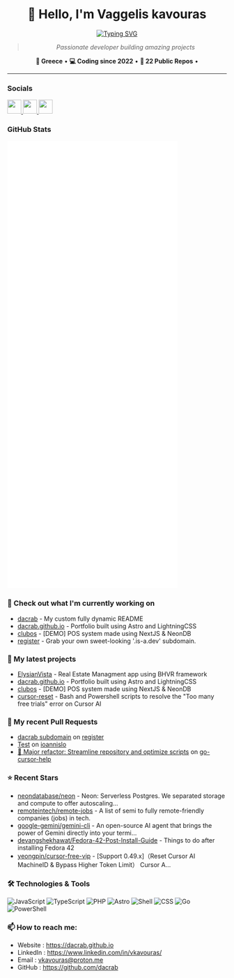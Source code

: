 <div align="center">

# 👋 Hello, I'm Vaggelis kavouras

[![Typing SVG](https://readme-typing-svg.demolab.com?font=Fira+Code&size=24&duration=3000&pause=1000&color=58A6FF&center=true&vCenter=true&multiline=false&width=600&height=60&lines=Full-Stack+Developer;Open+Source+Enthusiast;Building+Amazing+Projects;Always+Learning+New+Technologies)](https://github.com/dacrab)

> *Passionate developer building amazing projects*

**📍 Greece** • **💻 Coding since 2022** • **🚀 22 Public Repos** •

</div>

---

### Socials

<p align="left"> <a href="https://github.com/dacrab" target="_blank" rel="noreferrer"> <picture> <source media="(prefers-color-scheme: dark)" srcset="https://raw.githubusercontent.com/danielcranney/readme-generator/main/public/icons/socials/github-dark.svg" /> <source media="(prefers-color-scheme: light)" srcset="https://raw.githubusercontent.com/danielcranney/readme-generator/main/public/icons/socials/github.svg" /> <img src="https://raw.githubusercontent.com/danielcranney/readme-generator/main/public/icons/socials/github.svg" width="32" height="32" /> </picture> </a> <a href="https://www.linkedin.com/in/vkavouras/" target="_blank" rel="noreferrer"> <picture> <source media="(prefers-color-scheme: dark)" srcset="https://raw.githubusercontent.com/danielcranney/readme-generator/main/public/icons/socials/linkedin-dark.svg" /> <source media="(prefers-color-scheme: light)" srcset="https://raw.githubusercontent.com/danielcranney/readme-generator/main/public/icons/socials/linkedin.svg" /> <img src="https://raw.githubusercontent.com/danielcranney/readme-generator/main/public/icons/socials/linkedin.svg" width="32" height="32" /> </picture> </a> <a href="https://www.instagram.com/killcrb/" target="_blank" rel="noreferrer"> <picture> <source media="(prefers-color-scheme: dark)" srcset="https://raw.githubusercontent.com/danielcranney/readme-generator/main/public/icons/socials/instagram-dark.svg" /> <source media="(prefers-color-scheme: light)" srcset="https://raw.githubusercontent.com/danielcranney/readme-generator/main/public/icons/socials/instagram.svg" /> <img src="https://raw.githubusercontent.com/danielcranney/readme-generator/main/public/icons/socials/instagram.svg" width="32" height="32" /> </picture> </a> </p>

### GitHub Stats

<p align="left"><img src="https://raw.githubusercontent.com/dacrab/dacrab/main/github-metrics.svg" /></p>

### 👷 Check out what I'm currently working on

* [dacrab](https://github.com/dacrab/dacrab) - My custom fully dynamic README
* [dacrab.github.io](https://github.com/dacrab/dacrab.github.io) - Portfolio built using Astro and LightningCSS
* [clubos](https://github.com/dacrab/clubos) - [DEMO] POS system made using NextJS & NeonDB
* [register](https://github.com/is-a-dev/register) - Grab your own sweet-looking '.is-a.dev' subdomain.

### 🌱 My latest projects

* [ElysianVista](https://github.com/dacrab/ElysianVista) - Real Estate Managment app using BHVR framework
* [dacrab.github.io](https://github.com/dacrab/dacrab.github.io) - Portfolio built using Astro and LightningCSS
* [clubos](https://github.com/dacrab/clubos) - [DEMO] POS system made using NextJS & NeonDB
* [cursor-reset](https://github.com/dacrab/cursor-reset) - Bash and Powershell scripts to resolve the "Too many free trials" error on Cursor AI

### 🔨 My recent Pull Requests

* [dacrab subdomain](https://github.com/is-a-dev/register/pull/25480) on [register](https://github.com/is-a-dev/register)
* [Test](https://github.com/dacrab/ioannislo/pull/1) on [ioannislo](https://github.com/dacrab/ioannislo)
* [🚀 Major refactor: Streamline repository and optimize scripts](https://github.com/yuaotian/go-cursor-help/pull/568) on [go-cursor-help](https://github.com/yuaotian/go-cursor-help)

### ⭐ Recent Stars

* [neondatabase/neon](https://github.com/neondatabase/neon) - Neon: Serverless Postgres. We separated storage and compute to offer autoscaling...
* [remoteintech/remote-jobs](https://github.com/remoteintech/remote-jobs) - A list of semi to fully remote-friendly companies (jobs) in tech.
* [google-gemini/gemini-cli](https://github.com/google-gemini/gemini-cli) - An open-source AI agent that brings the power of Gemini directly into your termi...
* [devangshekhawat/Fedora-42-Post-Install-Guide](https://github.com/devangshekhawat/Fedora-42-Post-Install-Guide) - Things to do after installing Fedora 42
* [yeongpin/cursor-free-vip](https://github.com/yeongpin/cursor-free-vip) - [Support 0.49.x]（Reset Cursor AI MachineID & Bypass Higher Token Limit） Cursor A...

### 🛠️ Technologies & Tools

![JavaScript](https://img.shields.io/badge/JavaScript-F7DF1E?style=for-the-badge&logoColor=white)
![TypeScript](https://img.shields.io/badge/TypeScript-3178C6?style=for-the-badge&logoColor=white)
![PHP](https://img.shields.io/badge/PHP-777BB4?style=for-the-badge&logoColor=white)
![Astro](https://img.shields.io/badge/Astro-FF5D01?style=for-the-badge&logoColor=white)
![Shell](https://img.shields.io/badge/Shell-89e051?style=for-the-badge&logoColor=white)
![CSS](https://img.shields.io/badge/CSS-1572B6?style=for-the-badge&logoColor=white)
![Go](https://img.shields.io/badge/Go-00ADD8?style=for-the-badge&logoColor=white)
![PowerShell](https://img.shields.io/badge/PowerShell-666666?style=for-the-badge&logoColor=white)

### 📫 How to reach me:
  - Website  : <https://dacrab.github.io>
  - LinkedIn : <https://www.linkedin.com/in/vkavouras/>
  - Email    : <vkavouras@proton.me>
  - GitHub   : <https://github.com/dacrab>